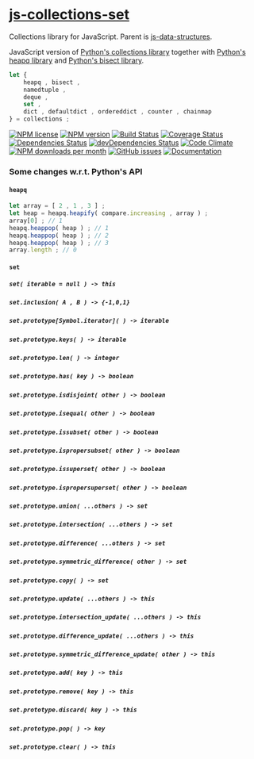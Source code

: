 [js-collections-set](http://aureooms.github.io/js-collections-set)
==

Collections library for JavaScript. Parent is
[js-data-structures](https://github.com/aureooms/js-data-structures).

JavaScript version of
[Python's collections library](https://docs.python.org/3.6/library/collections.html)
together with
[Python's heapq library](https://docs.python.org/3.6/library/heapq.html)
and
[Python's bisect library](https://docs.python.org/3.6/library/bisect.html).

```js
let {
	heapq , bisect ,
	namedtuple ,
	deque ,
	set ,
	dict , defaultdict , ordereddict , counter , chainmap
} = collections ;
```

[![NPM license](http://img.shields.io/npm/l/aureooms-js-collections-set.svg?style=flat)](https://raw.githubusercontent.com/aureooms/js-collections-set/master/LICENSE)
[![NPM version](http://img.shields.io/npm/v/aureooms-js-collections-set.svg?style=flat)](https://www.npmjs.org/package/aureooms-js-collections-set)
[![Build Status](http://img.shields.io/travis/aureooms/js-collections-set.svg?style=flat)](https://travis-ci.org/aureooms/js-collections-set)
[![Coverage Status](http://img.shields.io/coveralls/aureooms/js-collections-set.svg?style=flat)](https://coveralls.io/r/aureooms/js-collections-set)
[![Dependencies Status](http://img.shields.io/david/aureooms/js-collections-set.svg?style=flat)](https://david-dm.org/aureooms/js-collections-set#info=dependencies)
[![devDependencies Status](http://img.shields.io/david/dev/aureooms/js-collections-set.svg?style=flat)](https://david-dm.org/aureooms/js-collections-set#info=devDependencies)
[![Code Climate](http://img.shields.io/codeclimate/github/aureooms/js-collections-set.svg?style=flat)](https://codeclimate.com/github/aureooms/js-collections-set)
[![NPM downloads per month](http://img.shields.io/npm/dm/aureooms-js-collections-set.svg?style=flat)](https://www.npmjs.org/package/aureooms-js-collections-set)
[![GitHub issues](http://img.shields.io/github/issues/aureooms/js-collections-set.svg?style=flat)](https://github.com/aureooms/js-collections-set/issues)
[![Documentation](https://aureooms.github.io/js-collections-set/badge.svg)](https://aureooms.github.io/js-collections-set/source.html)

### Some changes w.r.t. Python's API

#### `heapq`

```js
let array = [ 2 , 1 , 3 ] ;
let heap = heapq.heapify( compare.increasing , array ) ;
array[0] ; // 1
heapq.heappop( heap ) ; // 1
heapq.heappop( heap ) ; // 2
heapq.heappop( heap ) ; // 3
array.length ; // 0
```
#### `set`

##### `set( iterable = null ) -> this`
##### `set.inclusion( A , B ) -> {-1,0,1}`
##### `set.prototype[Symbol.iterator]( ) -> iterable`
##### `set.prototype.keys( ) -> iterable`
##### `set.prototype.len( ) -> integer`
##### `set.prototype.has( key ) -> boolean`
##### `set.prototype.isdisjoint( other ) -> boolean`
##### `set.prototype.isequal( other ) -> boolean`
##### `set.prototype.issubset( other ) -> boolean`
##### `set.prototype.ispropersubset( other ) -> boolean`
##### `set.prototype.issuperset( other ) -> boolean`
##### `set.prototype.ispropersuperset( other ) -> boolean`
##### `set.prototype.union( ...others ) -> set`
##### `set.prototype.intersection( ...others ) -> set`
##### `set.prototype.difference( ...others ) -> set`
##### `set.prototype.symmetric_difference( other ) -> set`
##### `set.prototype.copy( ) -> set`
##### `set.prototype.update( ...others ) -> this`
##### `set.prototype.intersection_update( ...others ) -> this`
##### `set.prototype.difference_update( ...others ) -> this`
##### `set.prototype.symmetric_difference_update( other ) -> this`
##### `set.prototype.add( key ) -> this`
##### `set.prototype.remove( key ) -> this`
##### `set.prototype.discard( key ) -> this`
##### `set.prototype.pop( ) -> key`
##### `set.prototype.clear( ) -> this`
